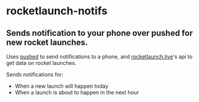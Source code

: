 # rocketlaunch-notifs
## Sends notification to your phone over pushed for new rocket launches.
Uses [pushed](https://pushed.co/) to send notifications to a phone, and [rocketlaunch.live](https://www.rocketlaunch.live/)'s api to get data on rocket launches.
 
 Sends notifications for:
 - When a new launch will happen today
 - When a launch is about to happen in the next hour
